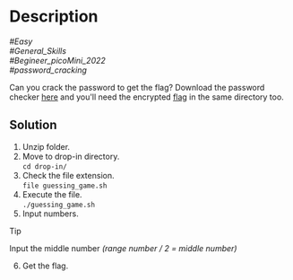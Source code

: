 # Description

_#Easy_<br>
_#General_Skills_<br>
_#Begineer_picoMini_2022_<br>
_#password_cracking_<br>

Can you crack the password to get the flag?
Download the password checker [here](../PW_Crack_2/pw_crack_2.py) and you'll need the encrypted [flag](../PW_Crack_2/pw_crack_2) in the same directory too.

## Solution

1. Unzip folder.
2. Move to drop-in directory.<br>
   `cd drop-in/`
3. Check the file extension.<br>
   `file guessing_game.sh`
4. Execute the file.<br>
   `./guessing_game.sh`
5. Input numbers.<br>
> [!TIP]
> Input the middle number *(range number / 2 = middle number)*

6. Get the flag.

